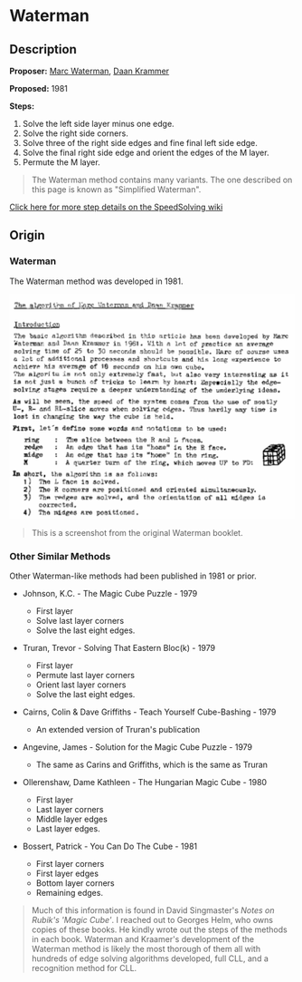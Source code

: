 # Waterman

## Description

**Proposer:** [Marc Waterman](CubingContributors/MethodDevelopers.md#waterman-marc), [Daan Krammer](CubingContributors/MethodDevelopers.md#krammer-daan)

**Proposed:** 1981

**Steps:**

1. Solve the left side layer minus one edge.
2. Solve the right side corners.
3. Solve three of the right side edges and fine final left side edge.
4. Solve the final right side edge and orient the edges of the M layer.
5. Permute the M layer.

>The Waterman method contains many variants. The one described on this page is known as "Simplified Waterman".

[Click here for more step details on the SpeedSolving wiki](https://www.speedsolving.com/wiki/index.php/Waterman_method)

## Origin

### Waterman

The Waterman method was developed in 1981.

![](img/Waterman/Waterman.png)
>This is a screenshot from the original Waterman booklet.

### Other Similar Methods

Other Waterman-like methods had been published in 1981 or prior.

- Johnson, K.C. - The Magic Cube Puzzle - 1979
  - First layer
  - Solve last layer corners
  - Solve the last eight edges.

- Truran, Trevor - Solving That Eastern Bloc(k) - 1979
  - First layer
  - Permute last layer corners
  - Orient last layer corners
  - Solve the last eight edges.

- Cairns, Colin & Dave Griffiths - Teach Yourself Cube-Bashing - 1979
  - An extended version of Truran's publication

- Angevine, James - Solution for the Magic Cube Puzzle - 1979
  - The same as Carins and Griffiths, which is the same as Truran

- Ollerenshaw, Dame Kathleen - The Hungarian Magic Cube - 1980
  - First layer
  - Last layer corners
  - Middle layer edges
  - Last layer edges.

- Bossert, Patrick - You Can Do The Cube - 1981
  - First layer corners
  - First layer edges
  - Bottom layer corners
  - Remaining edges.

>Much of this information is found in David Singmaster's *Notes on Rubik's 'Magic Cube'*. I reached out to Georges Helm, who owns copies of these books. He kindly wrote out the steps of the methods in each book. Waterman and Kraamer's development of the Waterman method is likely the most thorough of them all with hundreds of edge solving algorithms developed, full CLL, and a recognition method for CLL.